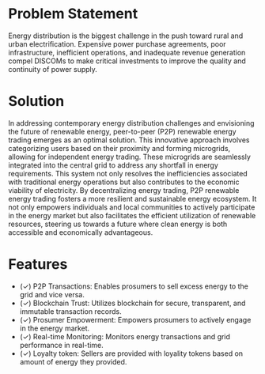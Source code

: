 # Problem Statement
Energy distribution is the biggest challenge in the push toward rural and urban electrification. Expensive power purchase agreements, poor infrastructure, inefficient operations, and inadequate revenue generation compel DISCOMs to make critical investments to improve the quality and continuity of power supply.

# Solution
In addressing contemporary energy distribution challenges and envisioning the future of renewable energy, peer-to-peer (P2P) renewable energy trading emerges as an optimal solution. This innovative approach involves categorizing users based on their proximity and forming microgrids, allowing for independent energy trading. These microgrids are seamlessly integrated into the central grid to address any shortfall in energy requirements. This system not only resolves the inefficiencies associated with traditional energy operations but also contributes to the economic viability of electricity. By decentralizing energy trading, P2P renewable energy trading fosters a more resilient and sustainable energy ecosystem. It not only empowers individuals and local communities to actively participate in the energy market but also facilitates the efficient utilization of renewable resources, steering us towards a future where clean energy is both accessible and economically advantageous.

# Features

- (✓) P2P Transactions: Enables prosumers to sell excess energy to the grid and vice versa.
- (✓) Blockchain Trust: Utilizes blockchain for secure, transparent, and immutable transaction records.
- (✓) Prosumer Empowerment: Empowers prosumers to actively engage in the energy market.
- (✓) Real-time Monitoring: Monitors energy transactions and grid performance in real-time.
- (✓) Loyalty token: Sellers are provided with loyality tokens based on amount of energy they provided. 
